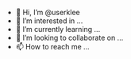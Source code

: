 - 👋 Hi, I’m @userklee
- 👀 I’m interested in ...
- 🌱 I’m currently learning ...
- 💞️ I’m looking to collaborate on ...
- 📫 How to reach me ...

<!---
userklee/userklee is a ✨ special ✨ repository because its `README.md` (this file) appears on your GitHub profile.
You can click the Preview link to take a look at your changes.
--->
